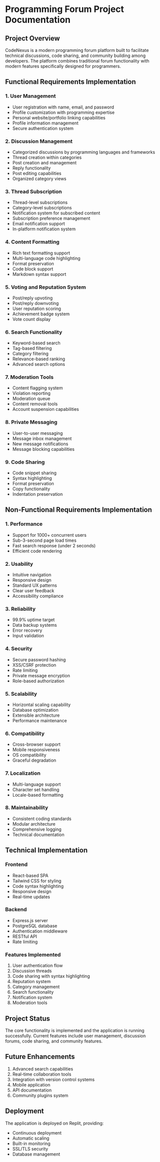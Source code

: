 
# Programming Forum Project Documentation

## Project Overview
CodeNexus is a modern programming forum platform built to facilitate technical discussions, code sharing, and community building among developers. The platform combines traditional forum functionality with modern features specifically designed for programmers.

## Functional Requirements Implementation

### 1. User Management
- User registration with name, email, and password
- Profile customization with programming expertise
- Personal website/portfolio linking capabilities 
- Profile information management
- Secure authentication system

### 2. Discussion Management
- Categorized discussions by programming languages and frameworks
- Thread creation within categories
- Post creation and management
- Reply functionality
- Post editing capabilities
- Organized category views

### 3. Thread Subscription
- Thread-level subscriptions
- Category-level subscriptions
- Notification system for subscribed content
- Subscription preference management
- Email notification support
- In-platform notification system

### 4. Content Formatting
- Rich text formatting support
- Multi-language code highlighting
- Format preservation
- Code block support
- Markdown syntax support

### 5. Voting and Reputation System
- Post/reply upvoting
- Post/reply downvoting
- User reputation scoring
- Achievement badge system
- Vote count display

### 6. Search Functionality
- Keyword-based search
- Tag-based filtering
- Category filtering
- Relevance-based ranking
- Advanced search options

### 7. Moderation Tools
- Content flagging system
- Violation reporting
- Moderation queue
- Content removal tools
- Account suspension capabilities

### 8. Private Messaging
- User-to-user messaging
- Message inbox management
- New message notifications
- Message blocking capabilities

### 9. Code Sharing
- Code snippet sharing
- Syntax highlighting
- Format preservation
- Copy functionality
- Indentation preservation

## Non-Functional Requirements Implementation

### 1. Performance
- Support for 1000+ concurrent users
- Sub-3-second page load times
- Fast search response (under 2 seconds)
- Efficient code rendering

### 2. Usability
- Intuitive navigation
- Responsive design
- Standard UX patterns
- Clear user feedback
- Accessibility compliance

### 3. Reliability
- 99.9% uptime target
- Data backup systems
- Error recovery
- Input validation

### 4. Security
- Secure password hashing
- XSS/CSRF protection
- Rate limiting
- Private message encryption
- Role-based authorization

### 5. Scalability
- Horizontal scaling capability
- Database optimization
- Extensible architecture
- Performance maintenance

### 6. Compatibility
- Cross-browser support
- Mobile responsiveness
- OS compatibility
- Graceful degradation

### 7. Localization
- Multi-language support
- Character set handling
- Locale-based formatting

### 8. Maintainability
- Consistent coding standards
- Modular architecture
- Comprehensive logging
- Technical documentation

## Technical Implementation

### Frontend
- React-based SPA
- Tailwind CSS for styling
- Code syntax highlighting
- Responsive design
- Real-time updates

### Backend
- Express.js server
- PostgreSQL database
- Authentication middleware
- RESTful API
- Rate limiting

### Features Implemented
1. User authentication flow
2. Discussion threads
3. Code sharing with syntax highlighting
4. Reputation system
5. Category management
6. Search functionality
7. Notification system
8. Moderation tools

## Project Status
The core functionality is implemented and the application is running successfully. Current features include user management, discussion forums, code sharing, and community features.

## Future Enhancements
1. Advanced search capabilities
2. Real-time collaboration tools
3. Integration with version control systems
4. Mobile application
5. API documentation
6. Community plugins system

## Deployment
The application is deployed on Replit, providing:
- Continuous deployment
- Automatic scaling
- Built-in monitoring
- SSL/TLS security
- Database management
